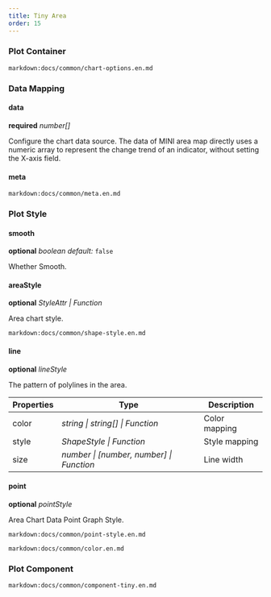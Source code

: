 ```yaml
---
title: Tiny Area
order: 15
---
```


### Plot Container

`markdown:docs/common/chart-options.en.md`

### Data Mapping

#### data

<description>**required** _number[]_</description>

Configure the chart data source. The data of MINI area map directly uses a numeric array to represent the change trend of an indicator, without setting the X-axis field.

#### meta

`markdown:docs/common/meta.en.md`

### Plot Style

#### smooth

<description>**optional** _boolean_ _default:_ `false`</description>

Whether Smooth.

#### areaStyle

<description>**optional** _StyleAttr | Function_</description>

Area chart style.

`markdown:docs/common/shape-style.en.md`

#### line

<description>**optional** _lineStyle_</description>

The pattern of polylines in the area.

| Properties | Type                                     | Description   |
| ---------- | ---------------------------------------- | ------------- |
| color      | _string \| string[] \| Function_         | Color mapping |
| style      | _ShapeStyle \| Function_                 | Style mapping |
| size       | _number \| [number, number] \| Function_ | Line width    |

#### point

<description>**optional** _pointStyle_</description>

Area Chart Data Point Graph Style.

`markdown:docs/common/point-style.en.md`

`markdown:docs/common/color.en.md`

### Plot Component

`markdown:docs/common/component-tiny.en.md`
